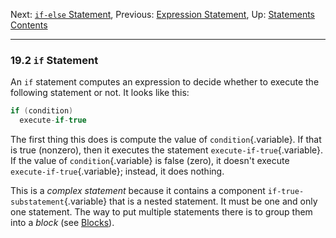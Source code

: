 Next: [`if-else` Statement](if_002delse-Statement.md), Previous:
[Expression Statement](Expression-Statement.md), Up:
[Statements](Statements.md)  
[Contents](index.md#SEC_Contents "Table of contents")  

------------------------------------------------------------------------


### 19.2 `if` Statement 


An `if` statement computes an expression to decide whether to execute
the following statement or not. It looks like this:

``` C
if (condition)
  execute-if-true
```

The first thing this does is compute the value of
`condition`{.variable}. If that is true (nonzero), then it executes the
statement `execute-if-true`{.variable}. If the value of
`condition`{.variable} is false (zero), it doesn't execute
`execute-if-true`{.variable}; instead, it does nothing.

This is a *complex statement* because it contains a component
`if-true-substatement`{.variable} that is a nested statement. It must be
one and only one statement. The way to put multiple statements there is
to group them into a *block* (see [Blocks](Blocks.md)).
